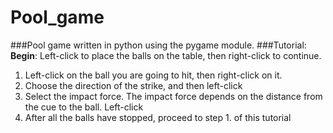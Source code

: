# Pool_game
###Pool game written in python using the pygame module.
###Tutorial:
**Begin**: Left-click to place the balls on the table, then right-click to continue.
1) Left-click on the ball you are going to hit, then right-click on it.
2) Choose the direction of the strike, and then left-click
3) Select the impact force. The impact force depends on the distance from the cue to the ball. Left-click
4) After all the balls have stopped, proceed to step 1. of this tutorial